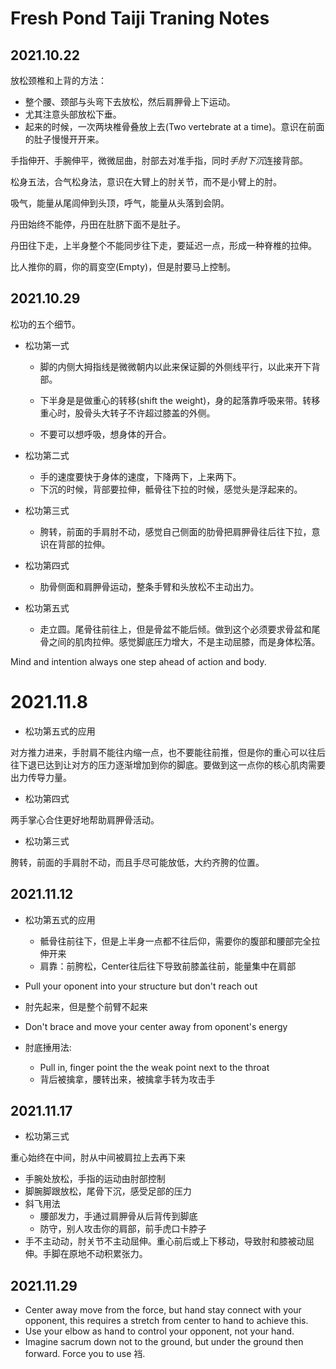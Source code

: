 # Fresh Pond Taiji Traning Notes

## 2021.10.22

放松颈椎和上背的方法：

+ 整个腰、颈部与头弯下去放松，然后肩胛骨上下运动。
+ 尤其注意头部放松下垂。
+ 起来的时候，一次两块椎骨叠放上去(Two vertebrate at a time)。意识在前面的肚子慢慢开开来。

手指伸开、手腕伸平，微微屈曲，肘部去对准手指，同时*手肘下沉*连接背部。

松身五法，合气松身法，意识在大臂上的肘关节，而不是小臂上的肘。

吸气，能量从尾闾伸到头顶，呼气，能量从头落到会阴。

丹田始终不能停，丹田在肚脐下面不是肚子。

丹田往下走，上半身整个不能同步往下走，要延迟一点，形成一种脊椎的拉伸。

比人推你的肩，你的肩变空(Empty)，但是肘要马上控制。

## 2021.10.29

松功的五个细节。

+ 松功第一式

  + 脚的内侧大拇指线是微微朝内以此来保证脚的外侧线平行，以此来开下背部。

  + 下半身是是做重心的转移(shift the weight)，身的起落靠呼吸来带。转移重心时，股骨头大转子不许超过膝盖的外侧。
  + 不要可以想呼吸，想身体的开合。

+ 松功第二式

  + 手的速度要快于身体的速度，下降两下，上来两下。
  + 下沉的时候，背部要拉伸，骶骨往下拉的时候，感觉头是浮起来的。

+ 松功第三式

  + 胯转，前面的手肩肘不动，感觉自己侧面的肋骨把肩胛骨往后往下拉，意识在背部的拉伸。

+ 松功第四式

  + 肋骨侧面和肩胛骨运动，整条手臂和头放松不主动出力。

+ 松功第五式

  + 走立圆。尾骨往前往上，但是骨盆不能后倾。做到这个必须要求骨盆和尾骨之间的肌肉拉伸。感觉脚底压力增大，不是主动屈膝，而是身体松落。

Mind and intention always one step ahead of action and body.

# 2021.11.8

+ 松功第五式的应用

对方推力进来，手肘肩不能往内缩一点，也不要能往前推，但是你的重心可以往后往下退已达到让对方的压力逐渐增加到你的脚底。要做到这一点你的核心肌肉需要出力传导力量。

+ 松功第四式

两手掌心合住更好地帮助肩胛骨活动。

+ 松功第三式

胯转，前面的手肩肘不动，而且手尽可能放低，大约齐胯的位置。

## 2021.11.12

+ 松功第五式的应用

  - 骶骨往前往下，但是上半身一点都不往后仰，需要你的腹部和腰部完全拉伸开来
  - 肩靠：前胯松，Center往后往下导致前膝盖往前，能量集中在肩部

+ Pull your oponent into your structure but don't reach out

+ 肘先起来，但是整个前臂不起来

+ Don't brace and move your center away from oponent's energy

+ 肘底捶用法:

  + Pull in, finger point the the weak point next to the throat
  + 背后被擒拿，腰转出来，被擒拿手转为攻击手
  

## 2021.11.17

+ 松功第三式

重心始终在中间，肘从中间被肩拉上去再下来

+ 手腕处放松，手指的运动由肘部控制
+ 脚腕脚跟放松，尾骨下沉，感受足部的压力
+ 斜飞用法
  + 腰部发力，手通过肩胛骨从后背传到脚底
  + 防守，别人攻击你的肩部，前手虎口卡脖子
+ 手不主动动，肘关节不主动屈伸。重心前后或上下移动，导致肘和膝被动屈伸。手脚在原地不动积累张力。

## 2021.11.29

+ Center away move from the force, but hand stay connect with your opponent, this requires a stretch from center to hand to achieve this.
+ Use your elbow as hand to control your opponent, not your hand.
+ Imagine sacrum down not to the ground, but under the ground then forward. Force you to use 裆. 
